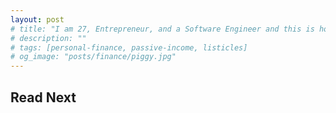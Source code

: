 ```yaml
---
layout: post
# title: "I am 27, Entrepreneur, and a Software Engineer and this is how my typical day is"
# description: ""
# tags: [personal-finance, passive-income, listicles]
# og_image: "posts/finance/piggy.jpg"
---
```


<!-- {% include image.html path="posts/finance/piggy.jpg" path-detail="posts/finance/piggy.jpg" alt="Make Passive Income" %} -->


<!-- https://www.reddit.com/r/EntrepreneurRideAlong/comments/dxcu12/we_spoke_to_25_female_entrepreneurs_and_founders -->

















## Read Next

<!-- [How to make passive income? More importantly - WHY?](http://ngninja.com/posts/how-to-make-passive-income) -->